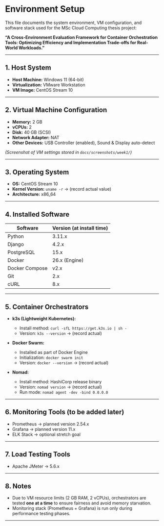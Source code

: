 # Environment Setup

This file documents the system environment, VM configuration, and software stack used for the MSc Cloud Computing thesis project:

**“A Cross-Environment Evaluation Framework for Container Orchestration Tools: Optimizing Efficiency and Implementation Trade-offs for Real-World Workloads.”**

---

## 1. Host System

- **Host Machine:** Windows 11 (64-bit)
- **Virtualization:** VMware Workstation
- **VM Image:** CentOS Stream 10

---

## 2. Virtual Machine Configuration

- **Memory:** 2 GB
- **vCPUs:** 2
- **Disk:** 40 GB (SCSI)
- **Network Adapter:** NAT
- **Other Devices:** USB Controller (enabled), Sound & Display auto-detect

*(Screenshot of VM settings stored in `docs/screenshots/week1/`)*

---

## 3. Operating System

- **OS:** CentOS Stream 10
- **Kernel Version:** `uname -r` → (record actual value)
- **Architecture:** x86_64

---

## 4. Installed Software

| Software         | Version (at install time) |
|------------------|----------------------------|
| Python           | 3.11.x                     |
| Django           | 4.2.x                      |
| PostgreSQL       | 15.x                       |
| Docker           | 26.x (Engine)              |
| Docker Compose   | v2.x                       |
| Git              | 2.x                        |
| cURL             | 8.x                        |

---

## 5. Container Orchestrators

- **k3s (Lightweight Kubernetes):**
  - Install method: `curl -sfL https://get.k3s.io | sh -`
  - Version: `k3s --version` → (record actual)

- **Docker Swarm:**
  - Installed as part of Docker Engine
  - Initialization: `docker swarm init`
  - Version: `docker --version` → (record actual)

- **Nomad:**
  - Install method: HashiCorp release binary
  - Version: `nomad version` → (record actual)
  - Run mode: `nomad agent -dev -bind 0.0.0.0`

---

## 6. Monitoring Tools (to be added later)

- Prometheus → planned version 2.54.x
- Grafana → planned version 11.x
- ELK Stack → optional stretch goal

---

## 7. Load Testing Tools

- Apache JMeter → 5.6.x

---

## 8. Notes

- Due to VM resource limits (2 GB RAM, 2 vCPUs), orchestrators are tested **one at a time** to ensure fairness and avoid memory starvation.
- Monitoring stack (Prometheus + Grafana) is run only during performance testing phases.

---

